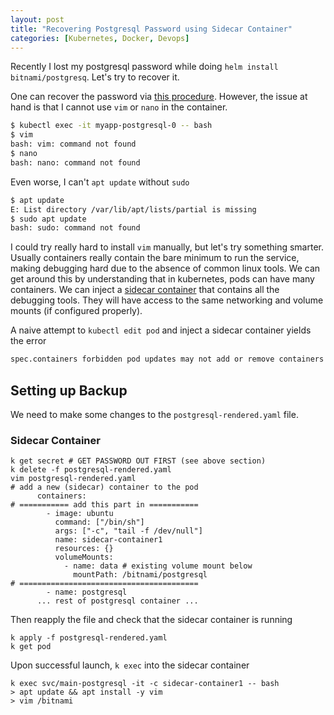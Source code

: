 ```yaml
---
layout: post
title: "Recovering Postgresql Password using Sidecar Container"
categories: [Kubernetes, Docker, Devops]
---
```

Recently I lost my postgresql password while doing `helm install bitnami/postgresq`. Let's try to recover it.

One can recover the password via [this procedure](https://www.postgresqltutorial.com/postgresql-administration/postgresql-reset-password/). However, the issue at hand is that I cannot use `vim` or `nano` in the container.

```bash
$ kubectl exec -it myapp-postgresql-0 -- bash
$ vim
bash: vim: command not found
$ nano
bash: nano: command not found
```

Even worse, I can't `apt update` without `sudo`

```bash
$ apt update
E: List directory /var/lib/apt/lists/partial is missing 
$ sudo apt update
bash: sudo: command not found
```

I could try really hard to install `vim` manually, but let's try something smarter. Usually containers really contain the bare minimum to run the service, making debugging hard due to the absence of common linux tools. We can get around this by understanding that in kubernetes, pods can have many containers. We can inject a [sidecar container](https://medium.com/bb-tutorials-and-thoughts/kubernetes-learn-sidecar-container-pattern-6d8c21f873d) that contains all the debugging tools. They will have access to the same networking and volume mounts (if configured properly).

A naive attempt to `kubectl edit pod` and inject a sidecar container yields the error

```bash
spec.containers forbidden pod updates may not add or remove containers
```

## Setting up Backup
We need to make some changes to the `postgresql-rendered.yaml` file. 

### Sidecar Container
```
k get secret # GET PASSWORD OUT FIRST (see above section)
k delete -f postgresql-rendered.yaml
vim postgresql-rendered.yaml
# add a new (sidecar) container to the pod
      containers:
# =========== add this part in ===========
        - image: ubuntu
          command: ["/bin/sh"]
          args: ["-c", "tail -f /dev/null"]
          name: sidecar-container1
          resources: {}
          volumeMounts:
            - name: data # existing volume mount below
              mountPath: /bitnami/postgresql
# ========================================
        - name: postgresql
      ... rest of postgresql container ...
```
Then reapply the file and check that the sidecar container is running
```
k apply -f postgresql-rendered.yaml
k get pod
```
Upon successful launch, `k exec` into the sidecar container
```
k exec svc/main-postgresql -it -c sidecar-container1 -- bash
> apt update && apt install -y vim
> vim /bitnami
```

